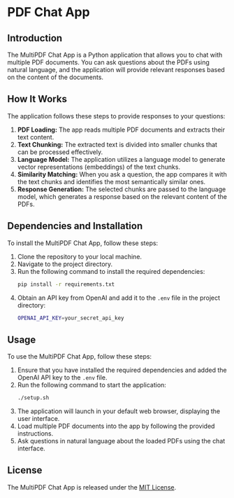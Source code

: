 # PDF Chat App

## Introduction
The MultiPDF Chat App is a Python application that allows you to chat with multiple PDF documents. You can ask questions about the PDFs using natural language, and the application will provide relevant responses based on the content of the documents.

## How It Works
The application follows these steps to provide responses to your questions:
1. **PDF Loading:** The app reads multiple PDF documents and extracts their text content.
2. **Text Chunking:** The extracted text is divided into smaller chunks that can be processed effectively.
3. **Language Model:** The application utilizes a language model to generate vector representations (embeddings) of the text chunks.
4. **Similarity Matching:** When you ask a question, the app compares it with the text chunks and identifies the most semantically similar ones.
5. **Response Generation:** The selected chunks are passed to the language model, which generates a response based on the relevant content of the PDFs.

## Dependencies and Installation
To install the MultiPDF Chat App, follow these steps:
1. Clone the repository to your local machine.
2. Navigate to the project directory.
3. Run the following command to install the required dependencies:
    ```bash
    pip install -r requirements.txt
    ```
4. Obtain an API key from OpenAI and add it to the `.env` file in the project directory:
    ```bash
    OPENAI_API_KEY=your_secret_api_key
    ```

## Usage
To use the MultiPDF Chat App, follow these steps:
1. Ensure that you have installed the required dependencies and added the OpenAI API key to the `.env` file.
2. Run the following command to start the application:
    ```bash
    ./setup.sh
    ```
3. The application will launch in your default web browser, displaying the user interface.
4. Load multiple PDF documents into the app by following the provided instructions.
5. Ask questions in natural language about the loaded PDFs using the chat interface.

## License
The MultiPDF Chat App is released under the [MIT License](https://opensource.org/licenses/MIT).
